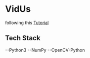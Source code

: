 # VidUs

following this
[Tutorial](https://youtu.be/1XTqE7LFQjI)

## Tech Stack
--Python3
--NumPy
--OpenCV-Python

